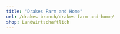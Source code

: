 ```yaml
---
title: "Drakes Farm and Home"
url: /drakes-branch/drakes-farm-and-home/
shop: Landwirtschaftlich
---
```


